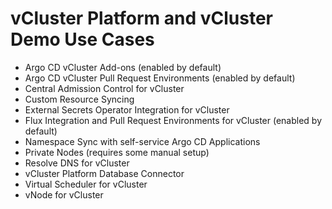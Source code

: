 # vCluster Platform and vCluster Demo Use Cases

- Argo CD vCluster Add-ons (enabled by default)
- Argo CD vCluster Pull Request Environments (enabled by default)
- Central Admission Control for vCluster
- Custom Resource Syncing
- External Secrets Operator Integration for vCluster
- Flux Integration and Pull Request Environments for vCluster (enabled by default)
- Namespace Sync with self-service Argo CD Applications
- Private Nodes (requires some manual setup)
- Resolve DNS for vCluster
- vCluster Platform Database Connector
- Virtual Scheduler for vCluster
- vNode for vCluster